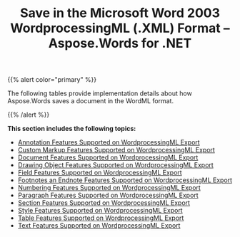 ﻿---
title: Save in the Microsoft Word 2003 WordprocessingML (.XML) Format – Aspose.Words for .NET
articleTitle: Save in the Microsoft Word 2003 WordprocessingML (.XML) Format
linktitle: Save in the Microsoft Word 2003 WordprocessingML (.XML) Format
description: "Export to WordprocessingML format using various saving features."
type: docs
weight: 100
url: /net/save-in-ms-word-2003-formats/
aliases: [/net/save-in-the-microsoft-word-2003-wordprocessingml-xml-format/]
---

{{% alert color="primary" %}}

The following tables provide implementation details about how Aspose.Words saves a document in the WordML format.

{{% /alert %}}

**This section includes the following topics:** 

- [Annotation Features Supported on WordprocessingML Export](/words/net/annotation-features-supported-on-wordprocessingml-export/)
- [Custom Markup Features Supported on WordprocessingML Export](/words/net/custom-markup-features-supported-on-wordprocessingml-export/)
- [Document Features Supported on WordprocessingML Export](/words/net/document-features-supported-on-wordprocessingml-export/)
- [Drawing Object Features Supported on WordprocessingML Export](/words/net/drawing-object-features-supported-on-wordprocessingml-export/)
- [Field Features Supported on WordprocessingML Export](/words/net/field-features-supported-on-wordprocessingml-export/)
- [Footnotes an Endnote Features Supported on WordprocessingML Export](/words/net/footnotes-and-endnote-features-supported-on-wordprocessingml-export/)
- [Numbering Features Supported on WordprocessingML Export](/words/net/numbering-features-supported-on-wordprocessingml-export/)
- [Paragraph Features Supported on WordprocessingML Export](/words/net/paragraph-features-supported-on-wordprocessingml-export/)
- [Section Features Supported on WordprocessingML Export](/words/net/section-features-supported-on-wordprocessingml-export/)
- [Style Features Supported on WordprocessingML Export](/words/net/style-features-supported-on-wordprocessingml-export/)
- [Table Features Supported on WordprocessingML Export](/words/net/table-features-supported-on-wordprocessingml-export/)
- [Text Features Supported on WordprocessingML Export](/words/net/text-features-supported-on-wordprocessingml-export/)
